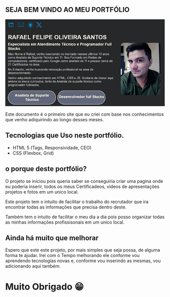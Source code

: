 ## SEJA BEM VINDO AO MEU PORTFÓLIO

![MEU PROJETO](/_imagens/MEU__PROJETO.png)

Este documento é o primeiro site que eu criei com base nos conhecimentos que venho adiquirindo ao longo desses meses.

## Tecnologias que Uso neste portfólio.

- HTML 5 (Tags, Responsividade, CEO)
- CSS (Flexbox, Grid)

## o porque deste portfólio?

O projeto se iniciou pois queria saber se conseguiria criar uma pagina onde eu poderia inserir, todos os meus Certificadeos, videos de apresentações projetos e fotos em um unico local.

Este projeto tem o intuito de facilitar o trabalho do recrutador que ira encontrar todas as informações que precisa dentro deste.

Também tem o intuito de facilitar o meu dia a dia pois posso organizar todas as minhas informações profissisonais em um unico local.

## Ainda há muito que melhorar

Espero que este este projeto, por mais simples que seja possa, de alguma forma te ajudar. Irei com o Tempo melhorando ele conforme vou aprendendo tecnologias novas e, conforme vou inserindo as mesmas, vou adicionando aqui também.

# Muito Obrigado 😁